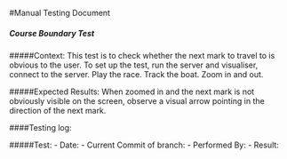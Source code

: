 #Manual Testing Document 


##### Course Boundary Test
#####Context:
    This test is to check whether the next mark to travel to is obvious to the user.
    To set up the test, run the server and visualiser, connect to the server.
     Play the race. Track the boat. Zoom in and out.
    
#####Expected Results:
    When zoomed in and the next mark is not obviously visible on the screen, observe a visual arrow pointing in the direction of the next mark.

####Testing log:

#####Test:
    - Date: 
    - Current Commit of branch: 
    - Performed By: 
    - Result: